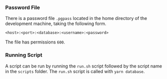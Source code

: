 ### Password File
There is a password file `.pgpass` located in the home directory of the development machine, taking the following form.
```
<host>:<port>:<database>:<username>:<password>
```
The file has permissions `600`.

### Running Script
A script can be run by running the `run.sh` script followed by the script name in the `scripts` folder. The `run.sh` script is called with `yarn database`.